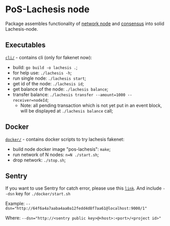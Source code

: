# PoS-Lachesis node

Package assembles functionality of [network node](../posnode/) and [consensus](../posposet/) into solid Lachesis-node.

## Executables

[`cli/`](./cli/) - contains cli (only for fakenet now):

  - build: `go build -o lachesis .`;
  - for help use: `./lachesis -h`;
  - run single node: `./lachesis start`;
  - get id of the node: `./lachesis id`;
  - get balance of the node: `./lachesis balance`;
  - transfer balance: `./lachesis transfer --amount=1000 --receiver=nodeId`;
	- Note: all pending transaction which is not yet put in an event block, will be displayed at `./lachesis balance` call;

## Docker

[`docker/`](./docker/) - contains docker scripts to try lachesis fakenet:

  - build node docker image "pos-lachesis": `make`;
  - run network of N nodes: `n=N ./start.sh`;
  - drop network: `./stop.sh`;

## Sentry

If you want to use Sentry for catch error, please use this [`link`](https://github.com/getsentry/onpremise).
And include `--dsn` key for `./docker/start.sh`

Example: `--dsn="http://64f6a4a7aaba4aa0a12fedd4d8f7aa61@localhost:9000/1"`

Where: `--dsn="http://<sentry public key>@<host>:<port>/<project id>"`
